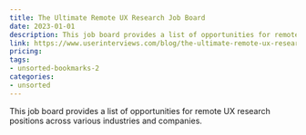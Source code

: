 ```yaml
---
title: The Ultimate Remote UX Research Job Board
date: 2023-01-01
description: This job board provides a list of opportunities for remote UX research positions across various industries and companies.
link: https://www.userinterviews.com/blog/the-ultimate-remote-ux-research-job-board?&utm_source=ixda&utm_medium=facebook
pricing: 
tags: 
- unsorted-bookmarks-2 
categories: 
- unsorted 
---
```


This job board provides a list of opportunities for remote UX research positions across various industries and companies.